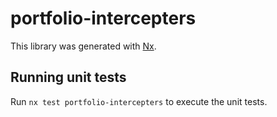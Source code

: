 # portfolio-intercepters

This library was generated with [Nx](https://nx.dev).

## Running unit tests

Run `nx test portfolio-intercepters` to execute the unit tests.
